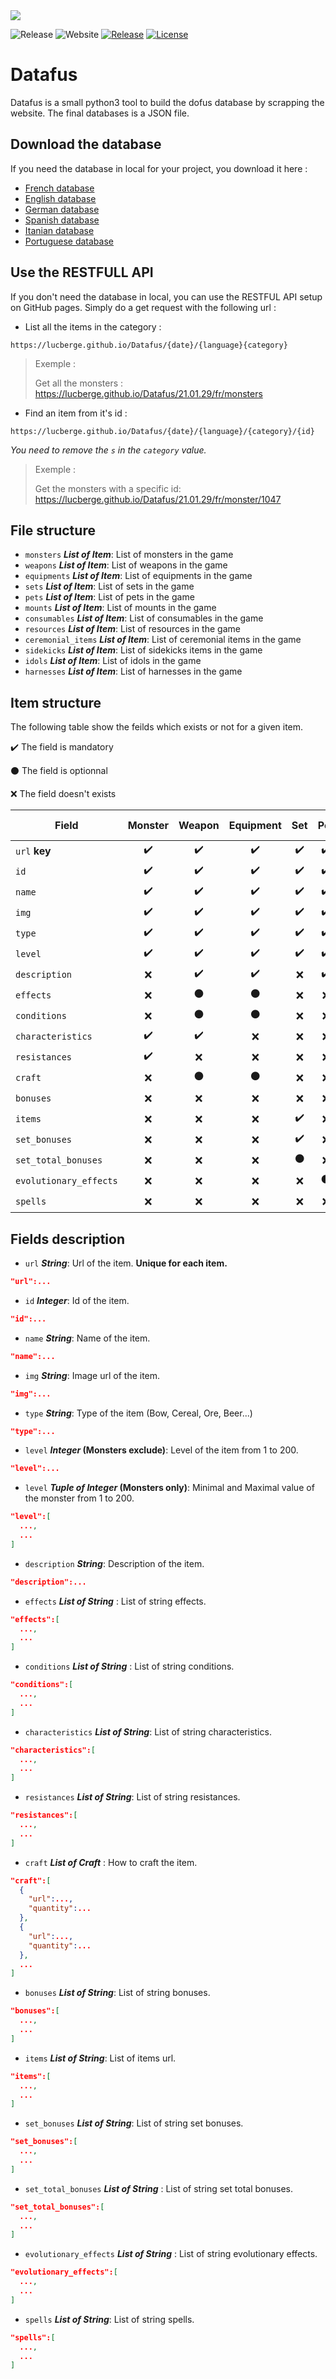 <img src="https://github.com/LucBerge/Datafus/raw/master/images/banner_tags.png" />

![Release](https://img.shields.io/github/workflow/status/LucBerge/Datafus/Release/master?label=release)
![Website](https://img.shields.io/github/workflow/status/LucBerge/Datafus/Website/master?label=website)
[![Release](https://img.shields.io/github/v/release/LucBerge/Datafus)](https://github.com/LucBerge/Datafus/releases)
[![License](https://img.shields.io/github/license/LucBerge/Datafus)](https://github.com/LucBerge/Datafus/blob/master/LICENSE)

# Datafus

Datafus is a small python3 tool to build the dofus database by scrapping the website. The final databases is a JSON file.

## Download the database

If you need the database in local for your project, you download it here :

- [French database](https://github.com/LucBerge/Datafus/releases/latest)
- [English database](https://github.com/LucBerge/Datafus/releases/latest)
- [German database](https://github.com/LucBerge/Datafus/releases/latest)
- [Spanish database](https://github.com/LucBerge/Datafus/releases/latest)
- [Itanian database](https://github.com/LucBerge/Datafus/releases/latest)
- [Portuguese database](https://github.com/LucBerge/Datafus/releases/latest)

## Use the RESTFULL API

If you don't need the database in local, you can use the RESTFUL API setup on GitHub pages. Simply do a get request with the following url :

- List all the items in the category :
```
https://lucberge.github.io/Datafus/{date}/{language}{category}
```
> Exemple :
> 
> Get all the monsters :
> https://lucberge.github.io/Datafus/21.01.29/fr/monsters

- Find an item from it's id :
```
https://lucberge.github.io/Datafus/{date}/{language}/{category}/{id}
```
*You need to remove the `s` in the `category` value.*

> Exemple :
> 
> Get the monsters with a specific id:
> https://lucberge.github.io/Datafus/21.01.29/fr/monster/1047

## File structure

- `monsters`  **_List of Item_**: List of monsters in the game
- `weapons` **_List of Item_**: List of weapons in the game
- `equipments` **_List of Item_**: List of equipments in the game
- `sets` **_List of Item_**: List of sets in the game
- `pets` **_List of Item_**: List of pets in the game
- `mounts` **_List of Item_**: List of mounts in the game
- `consumables` **_List of Item_**: List of consumables in the game
- `resources` **_List of Item_**: List of resources in the game
- `ceremonial_items` **_List of Item_**: List of ceremonial items in the game
- `sidekicks` **_List of Item_**: List of sidekicks items in the game
- `idols` **_List of Item_**: List of idols in the game
- `harnesses` **_List of Item_**: List of harnesses in the game

## Item structure

The following table show the feilds which exists or not for a given item.

✔️ The field is mandatory

⚫ The field is optionnal

❌ The field doesn't exists


|Field                 | Monster | Weapon | Equipment | Set | Pet | Mount | Consumable | Resource | Cremonial item | Sidekick | Idol | Harnesse |
|----------------------|:-------:|:------:|:---------:|:---:|:---:|:-----:|:----------:|:--------:|:--------------:|:--------:|:----:|:--------:|
|`url` **key**         |✔️       |✔️       |✔️          |✔️   |✔️    |✔️      |✔️          |✔️         |✔️               |✔️        |✔️     |✔️         |
|`id`                  |✔️       |✔️       |✔️          |✔️   |✔️    |✔️      |✔️          |✔️         |✔️               |✔️        |✔️     |✔️         |
|`name`                |✔️       |✔️       |✔️          |✔️   |✔️    |✔️      |✔️          |✔️         |✔️               |✔️        |✔️     |✔️         |
|`img`                 |✔️       |✔️       |✔️          |✔️   |✔️    |✔️      |✔️          |✔️         |✔️               |✔️        |✔️     |✔️         |
|`type`                |✔️       |✔️       |✔️          |✔️   |✔️    |✔️      |✔️          |✔️         |✔️               |✔️        |✔️     |✔️         |
|`level`               |✔️       |✔️       |✔️          |✔️   |✔️    |❌     |✔️           |✔️         |✔️               |❌       |✔️     |✔️         |
|`description`         |❌       |✔️       |✔️          |❌   |✔️    |❌     |✔️          |✔️         |✔️               |✔️        |✔️     |✔️         |
|`effects`             |❌       |⚫       |⚫          |❌   |❌    |⚫     |⚫         |⚫         |⚫               |❌        |❌     |❌        |
|`conditions`          |❌       |⚫       |⚫          |❌   |❌    |❌     |⚫         |⚫         |⚫               |❌        |❌     |⚫        |
|`characteristics`     |✔️       |✔️       |❌          |❌   |❌    |✔️     |❌          |❌        |⚫               |✔️        |❌     |❌        |
|`resistances`         |✔️       |❌       |❌          |❌   |❌    |❌     |❌         |❌         |❌              |❌        |❌     |❌        |
|`craft`               |❌       |⚫       |⚫          |❌   |❌    |❌     |⚫         |⚫         |⚫               |❌        |✔️     |⚫        |
|`bonuses`             |❌       |❌       |❌          |❌   |❌    |❌     |❌         |❌         |❌              |❌        |✔️     |❌        |
|`items`               |❌       |❌       |❌          |✔️   |❌    |❌     |❌         |❌         |❌              |❌        |❌     |❌        |
|`set_bonuses`         |❌       |❌       |❌          |✔️   |❌    |❌     |❌         |❌         |❌              |❌        |❌     |❌        |
|`set_total_bonuses`   |❌       |❌       |❌          |⚫   |❌    |❌     |❌         |❌         |❌              |❌        |❌     |❌        |
|`evolutionary_effects`|❌       |❌       |❌          |❌   |⚫    |❌     |❌         |❌         |❌              |❌        |❌     |❌        |
|`spells`              |❌       |❌       |❌          |❌   |❌    |❌     |❌        |❌          |❌              |❌        |✔️     |❌        |

## Fields description

- `url` **_String_**: Url of the item. **Unique for each item.**
```json
"url":...
```

- `id` **_Integer_**: Id of the item.
```json
"id":...
```

- `name` **_String_**: Name of the item.
```json
"name":...
```

- `img` **_String_**: Image url of the item.
```json
"img":...
```

- `type` **_String_**: Type of the item (Bow, Cereal, Ore, Beer...)
```json
"type":...
```

- `level` **_Integer_ (Monsters exclude)**: Level of the item from 1 to 200.
```json
"level":...
```

- `level` **_Tuple of Integer_ (Monsters only)**: Minimal and Maximal value of the monster from 1 to 200.
```json
"level":[
  ...,
  ...
]
```

- `description`  **_String_**: Description of the item.
```json
"description":...
```

- `effects` **_List of String_** : List of string effects.
```json
"effects":[
  ...,
  ...
]
```

- `conditions` **_List of String_** : List of string conditions.
```json
"conditions":[
  ...,
  ...
]
```

- `characteristics` **_List of String_**: List of string characteristics.
```json
"characteristics":[
  ...,
  ...
]
```

- `resistances` **_List of String_**: List of string resistances.
```json
"resistances":[
  ...,
  ...
]
```

- `craft` **_List of Craft_** : How to craft the item.
```json
"craft":[
  {
    "url":...,
    "quantity":...
  },
  {
    "url":...,
    "quantity":...
  },
  ...
]
```

- `bonuses` **_List of String_**: List of string bonuses.
```json
"bonuses":[
  ...,
  ...
]
```

- `items` **_List of String_**: List of items url.
```json
"items":[
  ...,
  ...
]
```

- `set_bonuses` **_List of String_**: List of string set bonuses.
```json
"set_bonuses":[
  ...,
  ...
]
```

- `set_total_bonuses` **_List of String_** : List of string set total bonuses.
```json
"set_total_bonuses":[
  ...,
  ...
]
```

- `evolutionary_effects` **_List of String_** : List of string evolutionary effects.
```json
"evolutionary_effects":[
  ...,
  ...
]
```

- `spells` **_List of String_**: List of string spells.
```json
"spells":[
  ...,
  ...
]
```
